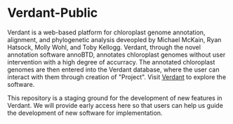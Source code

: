 # Verdant-Public

Verdant is a web-based platform for chloroplast genome annotation, alignment, and phylogenetic analysis deveopled by Michael McKain, Ryan Hatsock, Molly Wohl, and Toby Kellogg.  Verdant, through the novel annotation software annoBTD, annotates chloroplast genomes without user intervention with a high degree of accurracy. The annotated chloroplast genomes are then entered into the Verdant database, where the user can interact with them through creation of "Project".  Visit <a href="http://verdant.iplantcollaborative.org/plastidDB/">Verdant</a> to explore the software.

This repository is a staging ground for the development of new features in Verdant. We will provide early access here so that users can help us guide the development of new software for implementation.
